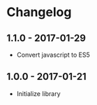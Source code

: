 # Changelog

## 1.1.0 - 2017-01-29

-   Convert javascript to ES5

## 1.0.0 - 2017-01-21

-   Initialize library